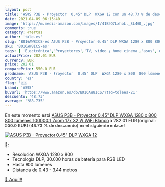 ```yaml
---
layout: post
title: 'ASUS P3B - Proyector  0.45" DLP  WXGA 12 con un 48.73 % de descuento'
date: 2021-04-09 06:15:40
image: 'https://m.media-amazon.com/images/I/41BhQ7LxhoL._SL400_.jpg'
comments: true
category: ofertas
author: 'tole.es'
slug: 'B016AW8ICS-es ASUS P3B - Proyector 0.45" DLP WXGA 1280 x 800 800 lúmenes...'
sku: 'B016AW8ICS-es'
tags: [ 'Electrónica','Proyectores','TV, vídeo y home cinema','asus','wifi', ]
actualPrice: 282.01 EUR
currency: EUR
price: 282.01
comparePrice: 550.0 EUR
prodname: 'ASUS P3B - Proyector  0.45" DLP  WXGA 1280 x 800  800 lúmenes  100000:1  Zoom 17x  32 W  WiFi   Blanco'
country: 'es'
flag: '🇪🇸'
brand: 'ASUS'
buyurl: 'https://www.amazon.es/dp/B016AW8ICS/?tag=tolees-21'
descuento: '48.73'
average: '288.735'
---
```


En este momento está [ASUS P3B - Proyector  0.45" DLP  WXGA 1280 x 800  800 lúmenes  100000:1  Zoom 17x  32 W  WiFi   Blanco](https://www.amazon.es/dp/B016AW8ICS/?tag=tolees-21) a 282.01 EUR (original: 550.0 EUR) (48.73 %  de descuento) en el siguiente enlace!

[![ASUS P3B - Proyector  0.45" DLP  WXGA 12](https://m.media-amazon.com/images/I/41BhQ7LxhoL._SL400_.jpg)](https://www.amazon.es/dp/B016AW8ICS/?tag=tolees-21)

🔎:

- Resolución WXGA 1280 x 800
- Tecnología DLP, 30.000 horas de batería para RGB LED
- Hasta 800 lúmenes
- Distancia de 0.43 - 3.44 metros

[🛒 Aquí!!!](https://www.amazon.es/dp/B016AW8ICS/?tag=tolees-21)

